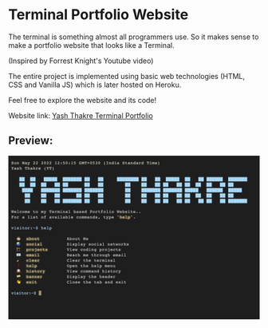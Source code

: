 # Terminal Portfolio Website

The terminal is something almost all programmers use. So it makes sense
to make a portfolio website that looks like a Terminal. 

(Inspired by Forrest Knight's Youtube video)

The entire project is implemented
using basic web technologies (HTML, CSS and Vanilla JS) which is later hosted on Heroku.

Feel free to explore the website and its code!

Website link: [Yash Thakre Terminal Portfolio](https://bit.ly/thakreyn-tportfolio)

## Preview:

![Preview](images/preview.png)